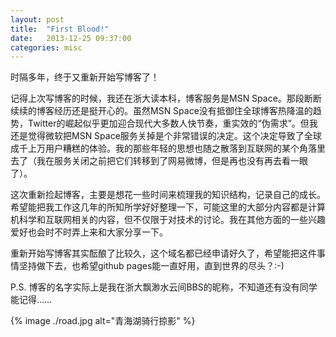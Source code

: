 ```yaml
---
layout: post
title:  "First Blood!"
date:   2013-12-25 09:37:00
categories: misc
---
```


时隔多年，终于又重新开始写博客了！

记得上次写博客的时候，我还在浙大读本科，博客服务是MSN Space。那段断断续续的博客经历还是挺开心的。虽然MSN Space没有抵御住全球博客热降温的趋势，Twitter的崛起似乎更加迎合现代大多数人快节奏，重实效的“伪需求”。但我还是觉得微软把MSN Space服务关掉是个非常错误的决定。这个决定导致了全球成千上万用户糟糕的体验。我的那些年轻的思想也随之散落到互联网的某个角落里去了（我在服务关闭之前把它们转移到了网易微博，但是再也没有再去看一眼了）。

这次重新捡起博客，主要是想花一些时间来梳理我的知识结构，记录自己的成长。希望能把我工作这几年的所知所学好好整理一下，可能这里的大部分内容都是计算机科学和互联网相关的内容，但不仅限于对技术的讨论。我在其他方面的一些兴趣爱好也会时不时弄上来和大家分享一下。

重新开始写博客其实酝酿了比较久，这个域名都已经申请好久了，希望能把这件事情坚持做下去，也希望github pages能一直好用，直到世界的尽头？:-)

P.S. 博客的名字实际上是我在浙大飘渺水云间BBS的昵称，不知道还有没有同学能记得……

{% image ./road.jpg alt="青海湖骑行掠影" %}
